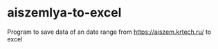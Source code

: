 # aiszemlya-to-excel
Program to save data of an date range from https://aiszem.krtech.ru/ to excel 
